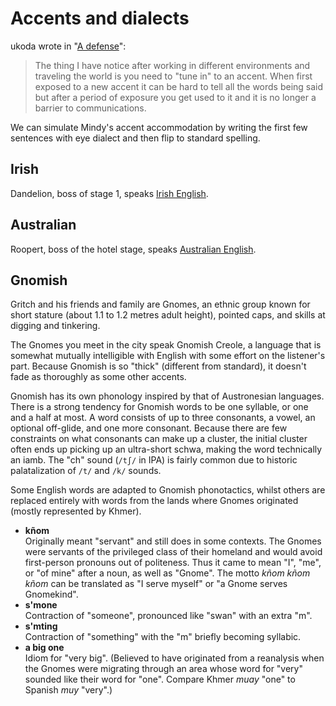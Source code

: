 Accents and dialects
====================

ukoda wrote in "[A defense]":

> The thing I have notice after working in different environments
> and traveling the world is you need to "tune in" to an accent.
> When first exposed to a new accent it can be hard to tell all the
> words being said but after a period of exposure you get used to it
> and it is no longer a barrier to communications.

We can simulate Mindy's accent accommodation by writing the first few
sentences with eye dialect and then flip to standard spelling.

[A defense]: https://slashdot.org/comments.pl?sid=23626173&cid=65208235

Irish
-----

Dandelion, boss of stage 1, speaks [Irish English].

[Irish English]: https://en.wikipedia.org/wiki/Hiberno-English

Australian
----------

Roopert, boss of the hotel stage, speaks [Australian English].

[Australian English]: https://en.wikipedia.org/wiki/Australian_English

Gnomish
-------

Gritch and his friends and family are Gnomes, an ethnic group known
for short stature (about 1.1 to 1.2 metres adult height), pointed
caps, and skills at digging and tinkering.

The Gnomes you meet in the city speak Gnomish Creole, a language
that is somewhat mutually intelligible with English with some effort
on the listener's part.  Because Gnomish is so "thick" (different
from standard), it doesn't fade as thoroughly as some other accents.

Gnomish has its own phonology inspired by that of Austronesian
languages.  There is a strong tendency for Gnomish words to be one
syllable, or one and a half at most.  A word consists of up to three
consonants, a vowel, an optional off-glide, and one more consonant.
Because there are few constraints on what consonants can make up a
cluster, the initial cluster often ends up picking up an ultra-short
schwa, making the word technically an iamb.  The "ch" sound (`/tʃ/`
in IPA) is fairly common due to historic palatalization of `/t/` and
`/k/` sounds.

Some English words are adapted to Gnomish phonotactics, whilst
others are replaced entirely with words from the lands where Gnomes
originated (mostly represented by Khmer).

- **kñom**  
  Originally meant "servant" and still does in some contexts.  The
  Gnomes were servants of the privileged class of their homeland and
  would avoid first-person pronouns out of politeness.  Thus it came
  to mean "I", "me", or "of mine" after a noun, as well as "Gnome".
  The motto *kñom kñom kñom* can be translated as "I serve myself" or
  "a Gnome serves Gnomekind".
- **s'mone**  
  Contraction of "someone", pronounced like "swan" with an extra "m".
- **s'mting**  
  Contraction of "something" with the "m" briefly becoming syllabic.
- **a big one**  
  Idiom for "very big".  (Believed to have originated from a
  reanalysis when the Gnomes were migrating through an area whose
  word for "very" sounded like their word for "one".  Compare Khmer
  *muay* "one" to Spanish *muy* "very".)
